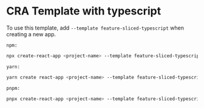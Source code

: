 # CRA Template with typescript

To use this template, add `--template feature-sliced-typescript` when creating a new app.

`npm:`

```bash
npx create-react-app <project-name> --template feature-sliced-typescript
```

`yarn:`

```bash
yarn create react-app <project-name> --template feature-sliced-typescript
```

`pnpm:`

```bash
pnpx create-react-app <project-name> --template feature-sliced-typescript
```
